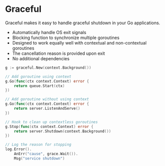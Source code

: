 # Graceful

Graceful makes it easy to handle graceful shutdown in your Go applications.

- Automatically handle OS exit signals
- Blocking function to synchronize multiple goroutines
- Designed to work equally well with contextual and non-contextual goroutines
- The cancellation reason is provided upon exit
- No additional dependencies

```go
g := graceful.New(context.Background())

// Add goroutine using context
g.Go(func(ctx context.Context) error {
    return queue.Start(ctx)
})

// Add goroutine without using context
g.Go(func(ctx context.Context) error {
    return server.ListenAndServe()
})

// Hook to clean up contextless goroutines
g.Stop(func(ctx context.Context) error {
    return server.Shutdown(context.Background())
})

// Log the reason for stopping
log.Error().
    AnErr("cause", grace.Wait()).
    Msg("service shutdown")
```
